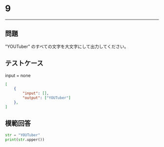 # 9

---
## 問題

"YOUTuber" のすべての文字を大文字にして出力してください。

## テストケース
input = none
```json
[
	{
		"input": [],
		"output": ["YOUTuber"]
  	},
]
```

## 模範回答
```python
str = "YOUTuber"
print(str.upper())
```